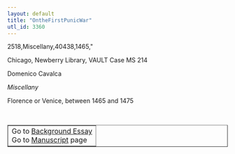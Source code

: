 ```yaml
---
layout: default
title: "OntheFirstPunicWar"
utl_id: 3360
---
```

2518,Miscellany,40438,1465,"
<p>Chicago, Newberry Library, VAULT Case MS 214</p>
<p style=""margin-left:.25in;"">Domenico Cavalca</p>
<p style=""margin-left:.25in;""><em>Miscellany</em></p>
<p style=""margin-left:.25in;"">Florence or Venice, between 1465 and 1475</p>
<p style=""font-size: 0.1em;""> </p>
<table border=""0.5"" cellpadding=""1"" cellspacing=""1"" style=""width: 200px; background-color:#F8F8F8;""><tbody style=""border-color:#ccc""><tr style=""border-color:#ccc""><td>Go to <a href=""https://italian-paleography.library.utoronto.ca/content/about_IP_010"" style=""font-weight:300;"" target=""_blank"">Background Essay</a><br />
			Go to <a href=""https://italian-paleography.library.utoronto.ca/islandora/object/italianpaleography%3AIP_010"" style=""font-weight:300;"" target=""_blank"">Manuscript</a> page</td>
</tr></tbody></table>
